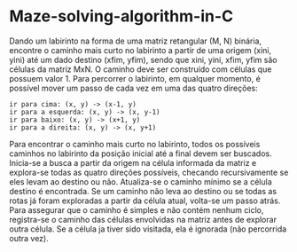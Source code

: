 ﻿# Maze-solving-algorithm-in-C

Dando um labirinto na forma de uma matriz retangular (M, N) binária, encontre o caminho mais curto no labirinto a partir de uma origem (xini, yini) até um dado destino (xfim, yfim), sendo que xini, yini, xfim, yfim são células da matriz MxN. O caminho deve ser construído com células que possuem valor 1. Para percorrer o labirinto, em qualquer momento, é possível mover um passo de cada vez em uma das quatro direções:

    ir para cima: (x, y) -> (x-1, y)
    ir para a esquerda: (x, y) -> (x, y-1)
    ir para baixo: (x, y) -> (x+1, y)
    ir para a direita: (x, y) -> (x, y+1)
Para encontrar o caminho mais curto no labirinto, todos os possíveis caminhos no labirinto da posição inicial até a final devem ser buscados. Inicia-se a busca a partir da origem na célula informada da matriz e explora-se todas as quatro direções possíveis, checando recursivamente se eles levam ao destino ou não. Atualiza-se o caminho mínimo se a célula destino é encontrada. Se um caminho não leva ao destino ou se todas as rotas já foram exploradas a partir da célula atual, volta-se um passo atrás. Para assegurar que o caminho é simples e não contém nenhum ciclo, registra-se o caminho das células envolvidas na matriz antes de explorar outra célula. Se a célula ja tiver sido visitada, ela é ignorada (não percorrida outra vez).
